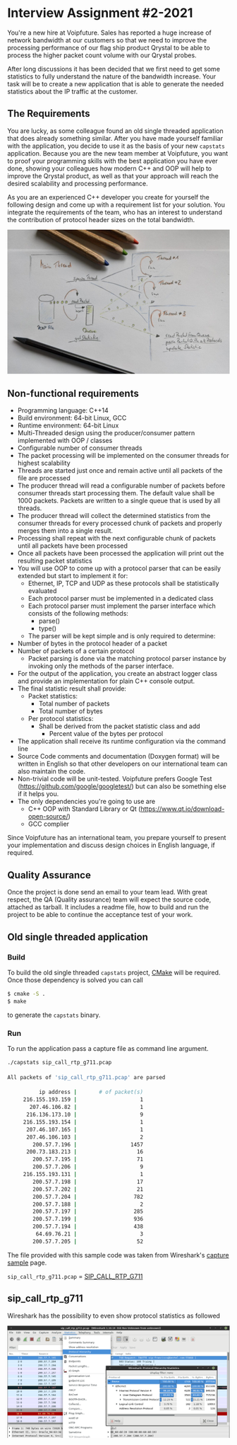 # Interview Assignment #2-2021

You're a new hire at Voipfuture. Sales has reported a huge increase of network bandwidth at our customers so that we need to improve the processing performance of our flag ship product Qrystal to be able to process the higher packet count volume with our Qrystal probes.

After long discussions it has been decided that we first need to get some statistics to fully understand the nature of the bandwidth increase. Your task will be to create a new application that is able to generate the needed statistics about the IP traffic at the customer.

## The Requirements

You are lucky, as some colleague found an old single threaded application that does already something similar. After you have made yourself familiar with the application, you decide to use it as the basis of your new `capstats` application. Because you are the new team member at Voipfuture, you want to proof your programming skills with the best application you have ever done, showing your colleagues how modern C++ and OOP will help to improve the Qrystal product, as well as that your approach will reach the desired scalability and processing performance.

As you are an experienced C++ developer you create for yourself the following design and come up with a requirement list for your solution. You integrate the requirements of the team, who has an interest to understand the contribution of protocol header sizes on the total bandwidth.

![CapStats Design](./doc/capstats-design.png)

## Non-functional requirements

* Programming language: C++14
* Build environment: 64-bit Linux, GCC
* Runtime environment: 64-bit Linux
* Multi-Threaded design using the producer/consumer pattern implemented with OOP / classes
* Configurable number of consumer threads
* The packet processing will be implemented on the consumer threads for highest scalability
* Threads are started just once and remain active until all packets of the file are processed
* The producer thread will read a configurable number of packets before consumer threads start
processing them. The default value shall be 1000 packets. Packets are written to a single queue
that is used by all threads.
* The producer thread will collect the determined statistics from the consumer threads for every
processed chunk of packets and properly merges them into a single result.
* Processing shall repeat with the next configurable chunk of packets until all packets have been
processed
* Once all packets have been processed the application will print out the resulting packet
statistics
* You will use OOP to come up with a protocol parser that can be easily extended but start to
implement it for:
  * Ethernet, IP, TCP and UDP as these protocols shall be statistically evaluated
  * Each protocol parser must be implemented in a dedicated class
  * Each protocol parser must implement the parser interface which consists of the
following methods:
    * parse()
    * type()
  * The parser will be kept simple and is only required to determine:
* Number of bytes in the protocol header of a packet
* Number of packets of a certain protocol
  * Packet parsing is done via the matching protocol parser instance by invoking only the
methods of the parser interface.
* For the output of the application, you create an abstract logger class and provide an
implementation for plain C++ console output.
* The final statistic result shall provide:
  * Packet statistics:
    * Total number of packets
    * Total number of bytes
  * Per protocol statistics:
    * Shall be derived from the packet statistic class and add
      * Percent value of the bytes per protocol
* The application shall receive its runtime configuration via the command line
* Source Code comments and documentation (Doxygen format) will be written in English so that
other developers on our international team can also maintain the code.
* Non-trivial code will be unit-tested. Voipfuture prefers Google Test
(https://github.com/google/googletest/) but can also be something else if it helps you.
* The only dependencies you're going to use are
  * C++ OOP with Standard Library or Qt (https://www.qt.io/download-open-source/)
  * GCC complier

Since Voipfuture has an international team, you prepare yourself to present your implementation and
discuss design choices in English language, if required.

## Quality Assurance

Once the project is done send an email to your team lead. With great respect, the QA (Quality assurance) team will expect the source code, attached as tarball. It includes a readme file, how to build and run the project to be able to continue the acceptance test of your work.

## Old single threaded application

### Build

To build the old single threaded `capstats` project, [CMake](https://cmake.org) will be required. Once those dependency is solved you can call

```bash
$ cmake -S .
$ make
```
to generate the `capstats` binary.

### Run

To run the application pass a capture file as command line argument.
```bash
./capstats sip_call_rtp_g711.pcap

All packets of 'sip_call_rtp_g711.pcap' are parsed

          ip address |       # of packet(s)
     216.155.193.159 |                    1
       207.46.106.82 |                    1
      216.136.173.10 |                    9
     216.155.193.154 |                    1
      207.46.107.165 |                    1
      207.46.106.103 |                    2
        200.57.7.196 |                 1457
      200.73.183.213 |                   16
        200.57.7.195 |                   71
        200.57.7.206 |                    9
     216.155.193.131 |                    1
        200.57.7.198 |                   17
        200.57.7.202 |                   21
        200.57.7.204 |                  782
        200.57.7.188 |                    2
        200.57.7.197 |                  285
        200.57.7.199 |                  936
        200.57.7.194 |                  438
         64.69.76.21 |                    3
        200.57.7.205 |                   52

```

The file provided with this sample code was taken from Wireshark's [capture sample](https://wiki.wireshark.org/SampleCaptures) page.

`sip_call_rtp_g711.pcap` = [SIP_CALL_RTP_G711](https://wiki.wireshark.org/SampleCaptures?action=AttachFile&do=get&target=SIP_CALL_RTP_G711)


## sip_call_rtp_g711

Wireshark has the possibility to even show protocol statistics as followed

![sip_call_rtp_g711 Statistic](./doc/sip_call_rtp_g711_stats.png)
